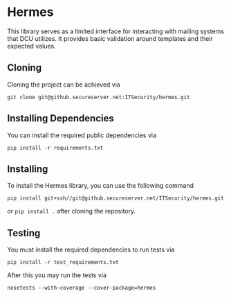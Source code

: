 # Hermes

This library serves as a limited interface for interacting with mailing systems that DCU utilizes. It provides basic validation around templates and their expected values.

## Cloning

Cloning the project can be achieved via

```
git clone git@github.secureserver.net:ITSecurity/hermes.git
```

## Installing Dependencies
You can install the required public dependencies via 
```
pip install -r requirements.txt
```

## Installing
To install the Hermes library, you can use the following command
```
pip install git+ssh//git@github.secureserver.net/ITSecurity/hermes.git
```
or `pip install .` after cloning the repository.


## Testing
You must install the required dependencies to run tests via
```
pip install -r test_requirements.txt
```

After this you may run the tests via
```
nosetests --with-coverage --cover-package=hermes
```